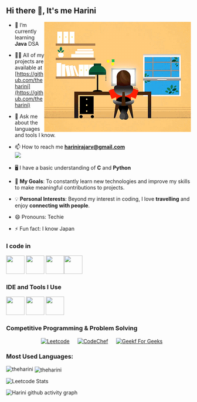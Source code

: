 ## Hi there 👋, It's me Harini

<img align="right" alt="Coding" width="400" src="https://github.com/AvantiKumari-A/AvantiKumari-A/blob/main/anime%201.gif">

- 🌱 I’m currently learning **Java** DSA

- 👨‍💻 All of my projects are available at [https://github.com/theharini](https://github.com/theharini)

- 💬 Ask me about the languages and tools I know.

- 📫 How to reach me **harinirajarv@gmail.com**   <br/> [<img src="https://img.shields.io/badge/LinkedIn-0077B5?style=for-the-badge&logo=linkedin&logoColor=white" />](https://www.linkedin.com/in/hareesh-r/)

- 🖥️ I have a basic understanding of **C** and **Python**

- 🎯 **My Goals**: To constantly learn new technologies and improve my skills to make meaningful contributions to projects.

- 💡 **Personal Interests**: Beyond my interest in coding, I love **travelling** and enjoy **connecting with people**.

- 😄 Pronouns: Techie
  
- ⚡ Fun fact: I know Japan





### I code in
<img height="50" width="50" src="https://img.icons8.com/color/48/000000/html-5.png" /> <img height="50" width="50" src="https://img.icons8.com/color/48/000000/css3.png" /> 
<img height="50" width="50" src="https://img.icons8.com/color/48/000000/javascript.png"/><img height="50" width="50" src="https://img.icons8.com/color/48/000000/java-coffee-cup-logo.png" />

### IDE and Tools I Use
<img height="50" width="50" src="https://img.icons8.com/color/48/000000/visual-studio-code-2019.png"/>  <img height="50" width="50" src="https://img.icons8.com/color/50/000000/git.png"/>  <img height="50" width="50" src="https://img.icons8.com/color/48/000000/figma--v1.png"/> 


### Competitive Programming & Problem Solving
<p align="center">
  &emsp;
    <a href="#"><img alt = "Leetcode" src="https://img.shields.io/badge/leetcode%20-%23FFA116.svg?style=plastic&logo=leetcode&logoColor=black" height = 30px width = 100px/></a>
  &emsp;
    <a href="#"><img alt = "CodeChef" src="https://img.shields.io/badge/codechef-%235B4638.svg?style=plastic&logo=codechef&logoColor=white"height = 30px width = 100px /></a>
  &emsp;
    <a href="#"><img alt="Geekf For Geeks" src="https://img.shields.io/badge/geeksforgeeks-%230F9D58.svg?style=plastic&logo=geeksforgeeks&logoColor=white" height = 30px width = 100px></a>
</p>



<h3 align="left">Most Used Languages:</h3>
<p><img align="left" src="https://github-readme-stats.vercel.app/api/top-langs/?username=theharini&show_icons=true&locale=en&layout=compact&hide=jupyter%20notebook&langs_count=8" alt="theharini" /></p>
<p>&nbsp;<img align="center" src="https://github-readme-stats.vercel.app/api?username=theharini&show_icons=true&locale=en" alt="theharini" /></p>

 





![Leetcode Stats](https://leetcard.jacoblin.cool/Harini001?theme=dark&font=Noto%20Sans%20Thaana)

![Harini github activity graph](https://github-readme-activity-graph.vercel.app/graph?username=theharini&bg_color=000000&color=04ff00&line=36fa00&point=ffffff&area=true&hide_border=true)
